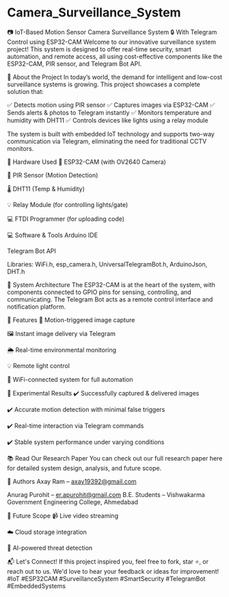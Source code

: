 # Camera_Surveillance_System

📷 IoT-Based Motion Sensor Camera Surveillance System
🔒 With Telegram Control using ESP32-CAM
Welcome to our innovative surveillance system project! This system is designed to offer real-time security, smart automation, and remote access, all using cost-effective components like the ESP32-CAM, PIR sensor, and Telegram Bot API.

🧠 About the Project
In today’s world, the demand for intelligent and low-cost surveillance systems is growing. This project showcases a complete solution that:

✅ Detects motion using PIR sensor
✅ Captures images via ESP32-CAM
✅ Sends alerts & photos to Telegram instantly
✅ Monitors temperature and humidity with DHT11
✅ Controls devices like lights using a relay module

The system is built with embedded IoT technology and supports two-way communication via Telegram, eliminating the need for traditional CCTV monitors.

🔧 Hardware Used
📸 ESP32-CAM (with OV2640 Camera)

👀 PIR Sensor (Motion Detection)

🌡️ DHT11 (Temp & Humidity)

💡 Relay Module (for controlling lights/gate)

💻 FTDI Programmer (for uploading code)

💻 Software & Tools
Arduino IDE

Telegram Bot API

Libraries: WiFi.h, esp_camera.h, UniversalTelegramBot.h, ArduinoJson, DHT.h

📐 System Architecture
The ESP32-CAM is at the heart of the system, with components connected to GPIO pins for sensing, controlling, and communicating. The Telegram Bot acts as a remote control interface and notification platform.

📸 Features
🔔 Motion-triggered image capture

🖼️ Instant image delivery via Telegram

🌦️ Real-time environmental monitoring

💡 Remote light control

📡 WiFi-connected system for full automation

🧪 Experimental Results
✔️ Successfully captured & delivered images

✔️ Accurate motion detection with minimal false triggers

✔️ Real-time interaction via Telegram commands

✔️ Stable system performance under varying conditions

📚 Read Our Research Paper
You can check out our full research paper here for detailed system design, analysis, and future scope.

🤝 Authors
Axay Ram – axay19392@gmail.com

Anurag Purohit – er.apurohit@gmail.com
B.E. Students – Vishwakarma Government Engineering College, Ahmedabad

🧠 Future Scope
📹 Live video streaming

☁️ Cloud storage integration

🧠 AI-powered threat detection

📬 Let's Connect!
If this project inspired you, feel free to fork, star ⭐, or reach out to us. We'd love to hear your feedback or ideas for improvement!
#IoT #ESP32CAM #SurveillanceSystem #SmartSecurity #TelegramBot #EmbeddedSystems



